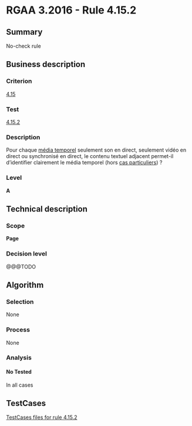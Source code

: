 # RGAA 3.2016 - Rule 4.15.2

## Summary
No-check rule


## Business description

### Criterion
[4.15](http://references.modernisation.gouv.fr/rgaa-accessibilite/2016/criteres.html#crit-4-15)

### Test
[4.15.2](http://references.modernisation.gouv.fr/rgaa-accessibilite/2016/criteres.html#test-4-15-2)

### Description
<div lang="fr">Pour chaque <a href="http://references.modernisation.gouv.fr/rgaa-accessibilite/2016/glossaire.html#mdia-temporel-type-son-vido-et-synchronis">m&#xE9;dia temporel</a> seulement son en direct, seulement vid&#xE9;o en direct ou synchronis&#xE9; en direct, le contenu textuel adjacent permet-il d&#x2019;identifier clairement le m&#xE9;dia temporel (hors <a href="http://references.modernisation.gouv.fr/rgaa-accessibilite/cas-particuliers.html#cp-4-15" title="Cas particuliers pour le crit&#xE8;re 4.15">cas particuliers</a>)&nbsp;?</div>

### Level
**A**


## Technical description

### Scope
**Page**

### Decision level
@@@TODO


## Algorithm

### Selection
None

### Process
None

### Analysis

#### No Tested
In all cases


##  TestCases

[TestCases files for rule 4.15.2](https://github.com/Asqatasun/Asqatasun/tree/develop/rules/rules-rgaa3.2016/src/test/resources/testcases/rgaa32016/Rgaa32016Rule041502/)


